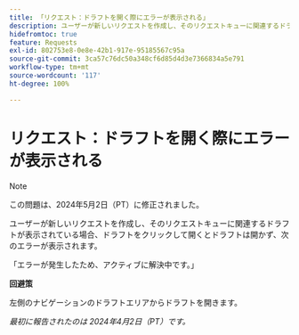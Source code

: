 ```yaml
---
title: 「リクエスト：ドラフトを開く際にエラーが表示される」
description: ユーザーが新しいリクエストを作成し、そのリクエストキューに関連するドラフトが表示されている場合、ドラフトをクリックして開くとドラフトは開かず、エラーが表示されます。回避策はあります。
hidefromtoc: true
feature: Requests
exl-id: 802753e8-0e8e-42b1-917e-95185567c95a
source-git-commit: 3ca57c76dc50a348cf6d85d4d3e7366834a5e791
workflow-type: tm+mt
source-wordcount: '117'
ht-degree: 100%

---
```


# リクエスト：ドラフトを開く際にエラーが表示される

>[!NOTE]
>
>この問題は、2024年5月2日（PT）に修正されました。

ユーザーが新しいリクエストを作成し、そのリクエストキューに関連するドラフトが表示されている場合、ドラフトをクリックして開くとドラフトは開かず、次のエラーが表示されます。

「エラーが発生したため、アクティブに解決中です。」

**回避策**

左側のナビゲーションのドラフトエリアからドラフトを開きます。

_最初に報告されたのは 2024年4月2日（PT）です。_
